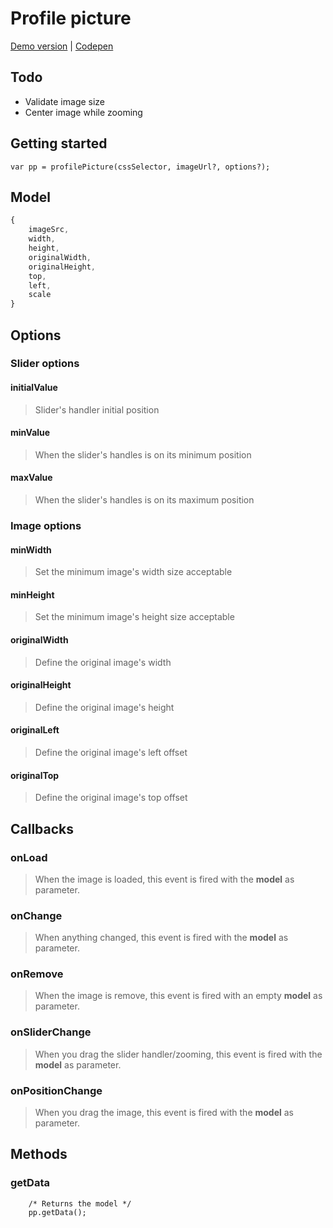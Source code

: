 # Profile picture

[Demo version](http://www.dsalvagni.com.br/profile-picture) | [Codepen](http://codepen.io/dsalvagni/pen/BLapab)

## Todo
* Validate image size
* Center image while zooming

## Getting started
```
var pp = profilePicture(cssSelector, imageUrl?, options?);
```

## Model
```javascript
{
    imageSrc,
    width,
    height,
    originalWidth,
    originalHeight,
    top,
    left,
    scale
}
```

## Options

### Slider options

#### initialValue
> Slider's handler initial position

#### minValue
> When the slider's handles is on its minimum position

#### maxValue
> When the slider's handles is on its maximum position

### Image options

#### minWidth
> Set the minimum image's width size acceptable

#### minHeight
> Set the minimum image's height size acceptable

#### originalWidth
> Define the original image's width

#### originalHeight
> Define the original image's height

#### originalLeft
> Define the original image's left offset

#### originalTop
> Define the original image's top offset

## Callbacks

### onLoad
> When the image is loaded, this event is fired with the **model** as parameter.

### onChange
> When anything changed, this event is fired with the **model** as parameter.

### onRemove
> When the image is remove, this event is fired with an empty **model** as parameter.

### onSliderChange
> When you drag the slider handler/zooming, this event is fired with the **model** as parameter.

### onPositionChange
> When you drag the image, this event is fired with the **model** as parameter.

## Methods

### getData
```
    /* Returns the model */
    pp.getData();
```
